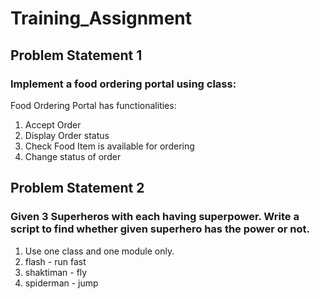 # Training_Assignment

## Problem Statement 1
### Implement a food ordering portal using class: ###
Food Ordering Portal has functionalities:
1. Accept Order
2. Display Order status
3. Check Food Item is available for ordering
4. Change status of order


## Problem Statement 2
### Given 3 Superheros with each having superpower. Write a script to find whether given superhero has the power or not.
1. Use one class and one module only.
2. flash - run fast
3. shaktiman - fly
4. spiderman - jump
